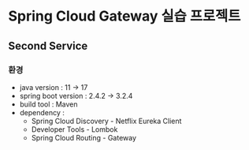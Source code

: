 # Spring Cloud Gateway 실습 프로젝트

## Second Service

### 환경

- java version : 11 -> 17
- spring boot version : 2.4.2 -> 3.2.4
- build tool : Maven
- dependency :
    - Spring Cloud Discovery - Netflix Eureka Client
    - Developer Tools - Lombok
    - Spring Cloud Routing - Gateway